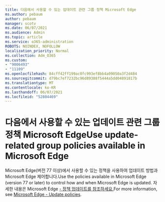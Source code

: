 ```yaml
---
title: 다음에서 사용할 수 있는 업데이트 관련 그룹 정책 Microsoft Edge
ms.author: pebaum
author: pebaum
manager: scotv
ms.date: 06/07/2021
ms.audience: Admin
ms.topic: article
ms.service: o365-administration
ROBOTS: NOINDEX, NOFOLLOW
localization_priority: Normal
ms.collection: Adm_O365
ms.custom:
- "9006493"
- "11109"
ms.openlocfilehash: 84cff42ff199ac0fc993ef8bb4a09050a3f2d484
ms.sourcegitcommit: d79bc7ef7232bc96d89388f5444a5dd04891817b
ms.translationtype: MT
ms.contentlocale: ko-KR
ms.lasthandoff: 06/07/2021
ms.locfileid: "52804469"
---
```

# <a name="use-update-related-group-policies-available-in-microsoft-edge"></a><span data-ttu-id="5cb15-102">다음에서 사용할 수 있는 업데이트 관련 그룹 정책 Microsoft Edge</span><span class="sxs-lookup"><span data-stu-id="5cb15-102">Use update-related group policies available in Microsoft Edge</span></span>

<span data-ttu-id="5cb15-103">Microsoft Edge(버전 77 이상)에서 사용할 수 있는 정책을 사용하여 업데이트 방법과 Microsoft Edge 제어합니다.</span><span class="sxs-lookup"><span data-stu-id="5cb15-103">Use the policies available in Microsoft Edge (version 77 or later) to control how and when Microsoft Edge is updated.</span></span> <span data-ttu-id="5cb15-104">자세한 내용은 Microsoft Edge [- 정책 업데이트를 참조하세요.](/DeployEdge/microsoft-edge-update-policies#available-policies)</span><span class="sxs-lookup"><span data-stu-id="5cb15-104">For more information, see [Microsoft Edge - Update policies](/DeployEdge/microsoft-edge-update-policies#available-policies).</span></span>
